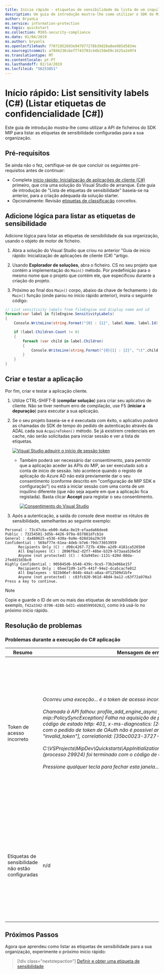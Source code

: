 ```yaml
---
title: Início rápido - etiquetas de sensibilidade da lista de um inquilino de proteção de informações da Microsoft (MIP) com o SDK de MIP C# Wrapper
description: Um guia de introdução mostra-lhe como utilizar o SDK do Microsoft Information Protection C# wrapper para listar as etiquetas de sensibilidade no seu inquilino.
author: BryanLa
ms.service: information-protection
ms.topic: quickstart
ms.collection: M365-security-compliance
ms.date: 01/04/2019
ms.author: bryanla
ms.openlocfilehash: f7071952693e947977278b39d28a8ee985d5834e
ms.sourcegitcommit: a78d4236cbeff743703c44b150e69c1625a2e9f4
ms.translationtype: MT
ms.contentlocale: pt-PT
ms.lasthandoff: 02/14/2019
ms.locfileid: "56253851"
---
```

# <a name="quickstart-list-sensitivity-labels-c"></a>Início rápido: List sensitivity labels (C#) (Listar etiquetas de confidencialidade [C#])

Este guia de introdução mostra-lhe como utilizar a API de ficheiros do SDK MIP para listar as etiquetas de sensibilidade configuradas para a sua organização.

## <a name="prerequisites"></a>Pré-requisitos

Se ainda não o fez, certifique-se de que concluir os seguintes pré-requisitos antes de continuar:

- Completa [início rápido: Inicialização de aplicações de cliente (C#)](quick-app-initialization-csharp.md) primeiro, que cria uma solução do Visual Studio de arranque. Este guia de introdução de "Lista de etiquetas de sensibilidade" baseia-se na anterior, para a criação adequada da solução starter.
- Opcionalmente: Revisão [etiquetas de classificação](concept-classification-labels.md) conceitos.

## <a name="add-logic-to-list-the-sensitivity-labels"></a>Adicione lógica para listar as etiquetas de sensibilidade

Adicione lógica para listar as etiquetas de sensibilidade da sua organização, usando o objeto de motor de ficheiro. 

1. Abra a solução do Visual Studio que criou no anterior "Guia de início rápido: Inicialização de aplicações de cliente (C#) "artigo.

2. Usando **Explorador de soluções**, abra o ficheiro. CS no seu projeto que contém a implementação do `Main()` método. Por predefinição para o mesmo nome que o projeto que contém ele, que especificou durante a criação do projeto. 

3. Próximo ao final dos `Main()` corpo, abaixo da chave de fechamento `}` do `Main()` função (onde parou no início rápido anterior), insira o seguinte código:

  ```csharp
  // List sensitivity labels from fileEngine and display name and id  
  foreach(var label in fileEngine.SensitivityLabels)
  {
      Console.WriteLine(string.Format("{0} : {1}", label.Name, label.Id));

      if (label.Children.Count != 0)
      {
          foreach (var child in label.Children)
          {
              Console.WriteLine(string.Format("{0}{1} : {2}", "\t",child.Name, child.Id));
          }
      }
  }
  ``` 

## <a name="build-and-test-the-application"></a>Criar e testar a aplicação

Por fim, criar e testar a aplicação cliente. 

1. Utilize CTRL-SHIFT-B (**compilar solução**) para criar seu aplicativo de cliente. Não se tiver nenhum erro de compilação, use F5 (**iniciar a depuração**) para executar a sua aplicação.

2. Se o seu projeto baseia-se e é executada com êxito, o aplicativo *poderá* as chamadas do SDK de tempo do pedido de autenticação através da ADAL cada sua `AcquireToken()` método. Se já existirem credenciais em cache, não serão solicitadas para iniciar sessão e ver a lista de etiquetas. 

     [![Visual Studio adquirir o início de sessão token](media/quick-file-list-labels-cpp/acquire-token-sign-in.png)](media/quick-file-list-labels-cpp/acquire-token-sign-in.png#lightbox)

   - Também poderá ser necessário dar consentimento, para permitir que a aplicação aceder às APIs do MIP, ao ser executado sob a conta de início de sessão. Isto acontece quando o registo de aplicação do Azure AD não está previamente dar o seu consentimento (conforme descrito em "configuração de MIP SDK e configuração") ou está a iniciar sessão com uma conta de um inquilino diferente (que não seja aquele em que a aplicação fica registada). Basta clicar **Accept** para registar o seu consentimento.

     [![Consentimento do Visual Studio](media/quick-file-list-labels-cpp/acquire-token-sign-in-consent.png)](media/quick-file-list-labels-cpp/acquire-token-sign-in-consent.png#lightbox)

3. Após a autenticação, a saída do console deve mostrar os rótulos de sensibilidade, semelhantes ao seguinte exemplo:

  ```console
  Personal : 73c47c6a-eb00-4a6a-8e19-efaada66dee6
  Public : 73254501-3d5b-4426-979a-657881dfcb1e
  General : da480625-e536-430a-9a9e-028d16a29c59
  Confidential : 569af77e-61ea-4deb-b7e6-79dc73653959
        Recipients Only (C) : d98c4267-727b-430e-a2d9-4181ca5265b0
        All Employees (C) : 2096f6a2-d2f7-48be-b329-b73aaa526e5d
        Anyone (not protected) (C) : 63a945ec-1131-420d-80da-2fedd15d3bc0
  Highly Confidential : 905845d6-b548-439c-9ce5-73b2e06be157
        Recipients Only : 05ee72d9-1a75-441f-94e2-dca5cacfe012
        All Employees : 922b06ef-044b-44a3-a8aa-df12509d1bfe
        Anyone (not protected) : c83fc820-961d-40d4-ba12-c63f72a970a3
  Press a key to continue.
  ```

   > [!NOTE]
   > Copie e guarde o ID de um ou mais das etiquetas de sensibilidade (por exemplo, `f42a3342-8706-4288-bd31-ebb85995028z`), como irá usá-lo no próximo início rápido.

## <a name="troubleshooting"></a>Resolução de problemas

### <a name="problems-during-execution-of-c-application"></a>Problemas durante a execução do C# aplicação

| Resumo | Mensagem de erro | Solução |
|---------|---------------|----------|
| Token de acesso incorreto | *Ocorreu uma exceção... é o token de acesso incorreto/expirado? <br> <br>Chamada à API falhou: profile_add_engine_async falhou com o: [classe mip::PolicySyncException] Falha na aquisição de política, o pedido falhou com o código de estado http: 401, x-ms-diagnostics: [2000001; motivo = "submetida com o pedido de token de OAuth não é possível analisar."; error_category = "invalid_token"], correlationId: [35bc0023-3727-4eff-8062-000006d5d672]'<br><br>C:\VSProjects\MipDev\Quickstarts\AppInitialization\x64\Debug\AppInitialization.exe (processo 29924) foi terminado com o código de 0.<br> <br>Pressione qualquer tecla para fechar esta janela...* | Se seu projeto é compilado com êxito, mas ver um resultado semelhante à esquerda, provavelmente terá um token inválido ou expirou sua `AcquireOAuth2Token()` método. Volte ao [a lógica de aquisição do token de atualização](#update-the-token-acquisition-logic-with-a-valid-access-token) e voltar a gerar a atualização de token, acesso `AcquireOAuth2Token()` novamente e reconstrução/teste novamente. Também pode examinar e verifique se o token e às declarações, utilizar o [jwt.ms](https://jwt.ms/) aplicativo web de página única. |
| Etiquetas de sensibilidade não estão configuradas | n/d | Se seu projeto é compilado com êxito, mas não tiver nenhuma saída na janela do console, certifique-se de que as etiquetas de sensibilidade da sua organização estão configuradas corretamente. Ver [MIP SDK instalação e configuração](setup-configure-mip.md), em "Definir definições de proteção e de taxonomia de etiquetas" para obter detalhes.  |

## <a name="next-steps"></a>Próximos Passos

Agora que aprendeu como listar as etiquetas de sensibilidade para a sua organização, experimente o próximo início rápido:

> [!div class="nextstepaction"]
> [Definir e obter uma etiqueta de sensibilidade](quick-file-set-get-label-csharp.md)

